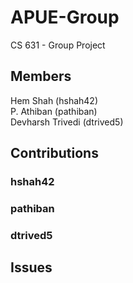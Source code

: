# APUE-Group
CS 631 - Group Project


## Members
Hem Shah (hshah42)  
P. Athiban (pathiban)  
Devharsh Trivedi (dtrived5)


## Contributions

### hshah42

### pathiban

### dtrived5


## Issues
